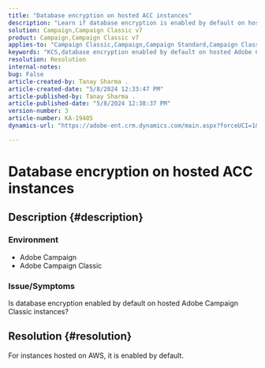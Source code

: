 ```yaml
---
title: "Database encryption on hosted ACC instances"
description: "Learn if database encryption is enabled by default on hosted Adobe Campaign Classic instances."
solution: Campaign,Campaign Classic v7
product: Campaign,Campaign Classic v7
applies-to: "Campaign Classic,Campaign,Campaign Standard,Campaign Classic v7"
keywords: "KCS,database encryption enabled by default on hosted Adobe Campaign"
resolution: Resolution
internal-notes: 
bug: False
article-created-by: Tanay Sharma .
article-created-date: "5/8/2024 12:33:47 PM"
article-published-by: Tanay Sharma .
article-published-date: "5/8/2024 12:38:37 PM"
version-number: 3
article-number: KA-19405
dynamics-url: "https://adobe-ent.crm.dynamics.com/main.aspx?forceUCI=1&pagetype=entityrecord&etn=knowledgearticle&id=ca348334-370d-ef11-9f8a-6045bd026dc7"

---
```

# Database encryption on hosted ACC instances

## Description {#description}


### Environment

- Adobe Campaign
- Adobe Campaign Classic


### Issue/Symptoms

Is database encryption enabled by default on hosted Adobe Campaign Classic instances?


## Resolution {#resolution}


For instances hosted on AWS, it is enabled by default.

